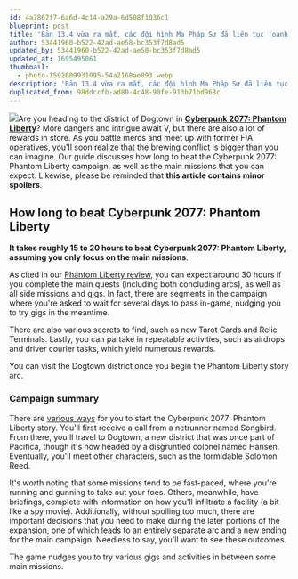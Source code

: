 ```yaml
---
id: 4a7867f7-6a6d-4c14-a29a-6d508f1036c1
blueprint: post
title: 'Bản 13.4 vừa ra mắt, các đội hình Ma Pháp Sư đã liên tục ‘oanh tạc’ Đấu Trường Chân Lý (Duplicated) (2)'
author: 53441960-b522-42ad-ae58-bc353f7d8ad5
updated_by: 53441960-b522-42ad-ae58-bc353f7d8ad5
updated_at: 1695495061
thumbnail:
  - photo-1592609931095-54a2168ae893.webp
description: 'Bản 13.4 vừa ra mắt, các đội hình Ma Pháp Sư đã liên tục ‘oanh tạc’ Đấu Trường Chân Lý'
duplicated_from: 98ddccfb-ad80-4c48-90fe-913b71bd968c
---
```

<p><img src="statamic://asset::assets::photo-1592609931095-54a2168ae893.webp">Are you heading to the district of Dogtown in <a href="https://www.gamespot.com/games/cyberpunk-2077/"><strong>Cyberpunk 2077: Phantom Liberty</strong></a>? More dangers and intrigue await V, but there are also a lot of rewards in store. As you battle mercs and meet up with former FIA operatives, you&#039;ll soon realize that the brewing conflict is bigger than you can imagine. Our guide discusses how long to beat the Cyberpunk 2077: Phantom Liberty campaign, as well as the main missions that you can expect. Likewise, please be reminded that <strong>this article contains minor spoilers</strong>.</p><h2 style="text-align: start;"><strong>How long to beat Cyberpunk 2077: Phantom Liberty</strong></h2><p style="text-align: start;"><strong>It takes roughly 15 to 20 hours to beat Cyberpunk 2077: Phantom Liberty, assuming you only focus on the main missions</strong>.</p><p style="text-align: start;">As cited in our <a href="https://www.gamespot.com/reviews/cyberpunk-2077-phantom-liberty-review-the-songbird-sings/1900-6418116/">Phantom Liberty review</a>, you can expect around 30 hours if you complete the main quests (including both concluding arcs), as well as all side missions and gigs. In fact, there are segments in the campaign where you&#039;re asked to wait for several days to pass in-game, nudging you to try gigs in the meantime.</p><p style="text-align: start;">There are also various secrets to find, such as new Tarot Cards and Relic Terminals. Lastly, you can partake in repeatable activities, such as airdrops and driver courier tasks, which yield numerous rewards.</p><p style="text-align: start;"></p><p>You can visit the Dogtown district once you begin the Phantom Liberty story arc.</p><h3 style="text-align: start;"><strong>Campaign summary</strong></h3><p style="text-align: start;">There are <a href="https://www.gamespot.com/articles/cyberpunk-2077-phantom-liberty-how-to-start-expansion-campaign/1100-6517864/">various ways</a> for you to start the Cyberpunk 2077: Phantom Liberty story. You&#039;ll first receive a call from a netrunner named Songbird. From there, you&#039;ll travel to Dogtown, a new district that was once part of Pacifica, though it&#039;s now headed by a disgruntled colonel named Hansen. Eventually, you&#039;ll meet other characters, such as the formidable Solomon Reed.</p><p style="text-align: start;">It&#039;s worth noting that some missions tend to be fast-paced, where you&#039;re running and gunning to take out your foes. Others, meanwhile, have briefings, complete with information on how you&#039;ll infiltrate a facility (a bit like a spy movie). Additionally, without spoiling too much, there are important decisions that you need to make during the later portions of the expansion, one of which leads to an entirely separate arc and a new ending for the main campaign. Needless to say, you&#039;ll want to see these outcomes.</p><p>The game nudges you to try various gigs and activities in between some main missions.</p>